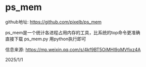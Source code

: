 # ps_mem

github地址: https://github.com/pixelb/ps_mem  

ps_mem是一个统计各进程占用内存的工具，比系统的top命令更准确  
直接下载 ps_mem.py 用python执行即可  


信息来源: https://mp.weixin.qq.com/s/4kf9BT5OiMHl9oMVfixz4A  


2025/1/1  
